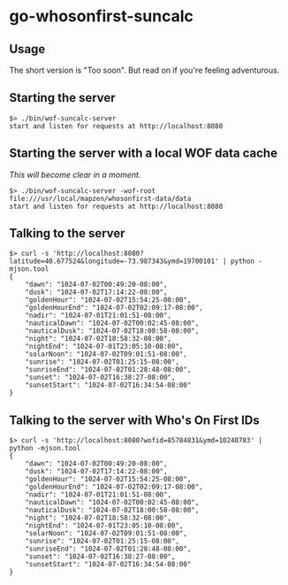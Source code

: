 # go-whosonfirst-suncalc

## Usage

The short version is "Too soon". But read on if you're feeling adventurous.

## Starting the server

```
$> ./bin/wof-suncalc-server
start and listen for requests at http://localhost:8080
```

## Starting the server with a local WOF data cache

_This will become clear in a moment._

```
$> ./bin/wof-suncalc-server -wof-root file:///usr/local/mapzen/whosonfirst-data/data
start and listen for requests at http://localhost:8080
```

## Talking to the server

```
$> curl -s 'http://localhost:8080?latitude=40.677524&longitude=-73.987343&ymd=19700101' | python -mjson.tool
{
    "dawn": "1024-07-02T00:49:20-08:00",
    "dusk": "1024-07-02T17:14:22-08:00",
    "goldenHour": "1024-07-02T15:54:25-08:00",
    "goldenHourEnd": "1024-07-02T02:09:17-08:00",
    "nadir": "1024-07-01T21:01:51-08:00",
    "nauticalDawn": "1024-07-02T00:02:45-08:00",
    "nauticalDusk": "1024-07-02T18:00:58-08:00",
    "night": "1024-07-02T18:58:32-08:00",
    "nightEnd": "1024-07-01T23:05:10-08:00",
    "solarNoon": "1024-07-02T09:01:51-08:00",
    "sunrise": "1024-07-02T01:25:15-08:00",
    "sunriseEnd": "1024-07-02T01:28:48-08:00",
    "sunset": "1024-07-02T16:38:27-08:00",
    "sunsetStart": "1024-07-02T16:34:54-08:00"
}
```

## Talking to the server with Who's On First IDs

```
$> curl -s 'http://localhost:8080?wofid=85784831&ymd=10240703' | python -mjson.tool
{
    "dawn": "1024-07-02T00:49:20-08:00",
    "dusk": "1024-07-02T17:14:22-08:00",
    "goldenHour": "1024-07-02T15:54:25-08:00",
    "goldenHourEnd": "1024-07-02T02:09:17-08:00",
    "nadir": "1024-07-01T21:01:51-08:00",
    "nauticalDawn": "1024-07-02T00:02:45-08:00",
    "nauticalDusk": "1024-07-02T18:00:58-08:00",
    "night": "1024-07-02T18:58:32-08:00",
    "nightEnd": "1024-07-01T23:05:10-08:00",
    "solarNoon": "1024-07-02T09:01:51-08:00",
    "sunrise": "1024-07-02T01:25:15-08:00",
    "sunriseEnd": "1024-07-02T01:28:48-08:00",
    "sunset": "1024-07-02T16:38:27-08:00",
    "sunsetStart": "1024-07-02T16:34:54-08:00"
}
```
